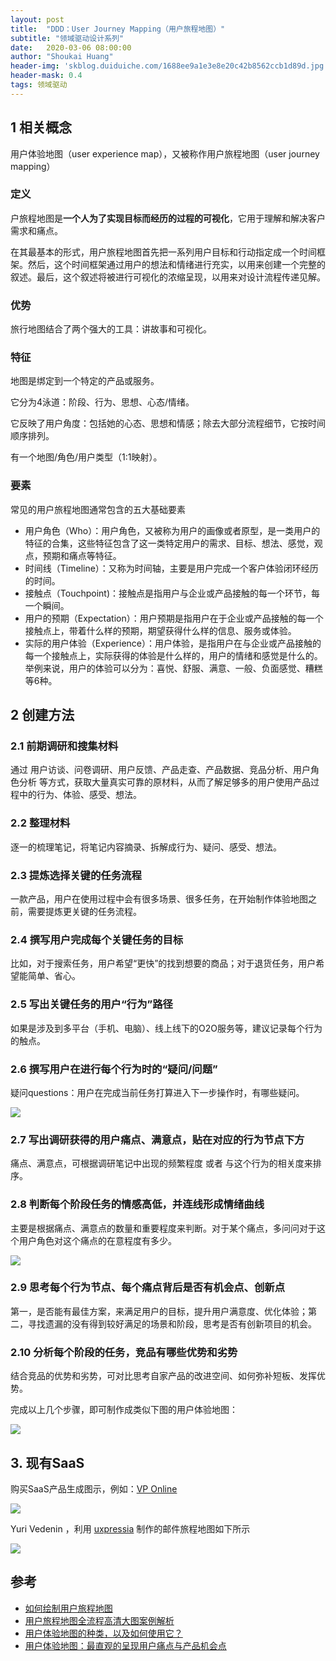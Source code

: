 ```yaml
---
layout: post
title:  "DDD：User Journey Mapping（用户旅程地图）"
subtitle: "领域驱动设计系列"
date:   2020-03-06 08:00:00
author: "Shoukai Huang"
header-img: 'skblog.duiduiche.com/1688ee9a1e3e8e20c42b8562ccb1d89d.jpg'
header-mask: 0.4
tags: 领域驱动
---
```


## 1 相关概念

用户体验地图（user experience map），又被称作用户旅程地图（user journey mapping）

### 定义

户旅程地图是**一个人为了实现目标而经历的过程的可视化**，它用于理解和解决客户需求和痛点。

在其最基本的形式，用户旅程地图首先把一系列用户目标和行动指定成一个时间框架。然后，这个时间框架通过用户的想法和情绪进行充实，以用来创建一个完整的叙述。最后，这个叙述将被进行可视化的浓缩呈现，以用来对设计流程传递见解。

### 优势

旅行地图结合了两个强大的工具：讲故事和可视化。

### 特征

地图是绑定到一个特定的产品或服务。

它分为4泳道：阶段、行为、思想、心态/情绪。

它反映了用户角度：包括她的心态、思想和情感；除去大部分流程细节，它按时间顺序排列。

有一个地图/角色/用户类型（1:1映射）。

### 要素

常见的用户旅程地图通常包含的五大基础要素

* 用户角色（Who）：用户角色，又被称为用户的画像或者原型，是一类用户的特征的合集，这些特征包含了这一类特定用户的需求、目标、想法、感觉，观点，预期和痛点等特征。
* 时间线（Timeline）：又称为时间轴，主要是用户完成一个客户体验闭环经历的时间。
* 接触点（Touchpoint)：接触点是指用户与企业或产品接触的每一个环节，每一个瞬间。
* 用户的预期（Expectation）：用户预期是指用户在于企业或产品接触的每一个接触点上，带着什么样的预期，期望获得什么样的信息、服务或体验。
* 实际的用户体验（Experience）：用户体验，是指用户在与企业或产品接触的每一个接触点上，实际获得的体验是什么样的，用户的情绪和感觉是什么的。举例来说，用户的体验可以分为：喜悦、舒服、满意、一般、负面感觉、糟糕等6种。

## 2 创建方法

### 2.1 前期调研和搜集材料

通过 用户访谈、问卷调研、用户反馈、产品走查、产品数据、竞品分析、用户角色分析 等方式，获取大量真实可靠的原材料，从而了解足够多的用户使用产品过程中的行为、体验、感受、想法。

### 2.2 整理材料
逐一的梳理笔记，将笔记内容摘录、拆解成行为、疑问、感受、想法。

### 2.3 提炼选择关键的任务流程

一款产品，用户在使用过程中会有很多场景、很多任务，在开始制作体验地图之前，需要提炼更关键的任务流程。

### 2.4 撰写用户完成每个关键任务的目标

比如，对于搜索任务，用户希望“更快”的找到想要的商品；对于退货任务，用户希望能简单、省心。

### 2.5 写出关键任务的用户“行为”路径

如果是涉及到多平台（手机、电脑）、线上线下的O2O服务等，建议记录每个行为的触点。

### 2.6 撰写用户在进行每个行为时的“疑问/问题”

疑问questions：用户在完成当前任务打算进入下一步操作时，有哪些疑问。

![](http://skblog.duiduiche.com/c6ce9a822b8aff067f88653748b6fe75.jpg)

### 2.7 写出调研获得的用户痛点、满意点，贴在对应的行为节点下方

痛点、满意点，可根据调研笔记中出现的频繁程度 或者 与这个行为的相关度来排序。

### 2.8 判断每个阶段任务的情感高低，并连线形成情绪曲线

主要是根据痛点、满意点的数量和重要程度来判断。对于某个痛点，多问问对于这个用户角色对这个痛点的在意程度有多少。

![](http://skblog.duiduiche.com/c6bc9c252099bec0e485972e8755417a.jpg)

### 2.9 思考每个行为节点、每个痛点背后是否有机会点、创新点

第一，是否能有最佳方案，来满足用户的目标，提升用户满意度、优化体验；第二，寻找遗漏的没有得到较好满足的场景和阶段，思考是否有创新项目的机会。

### 2.10 分析每个阶段的任务，竞品有哪些优势和劣势

结合竞品的优势和劣势，可对比思考自家产品的改进空间、如何弥补短板、发挥优势。

完成以上几个步骤，即可制作成类似下图的用户体验地图：

![](http://skblog.duiduiche.com/97abbccf6338a607c46e09333d0d8c5b.jpg)

## 3. 现有SaaS

购买SaaS产品生成图示，例如：[VP Online](https://online.visual-paradigm.com/cn/diagrams/)

![](http://skblog.duiduiche.com/b600deb7d5803e08c466e728f199d372.jpg)

Yuri Vedenin ，利用 [uxpressia](https://uxpressia.com/) 制作的邮件旅程地图如下所示

![](http://skblog.duiduiche.com/cddabf136696962b2503a4924a1ee086.jpg)


## 参考

* [如何绘制用户旅程地图](https://www.jianshu.com/p/1f33c726e1e8)
* [用户旅程地图全流程高清大图案例解析](https://uxren.cn/?p=58926)
* [用户体验地图的种类，以及如何使用它？](http://www.shejidaren.com/user-experience-map-and-how-to-use-it.html)
* [用户体验地图：最直观的呈现用户痛点与产品机会点](http://www.woshipm.com/pmd/761653.html)

